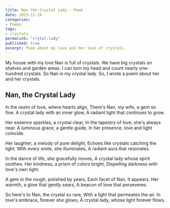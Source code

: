 ```yaml
---
title: Nan the Crystal Lady - Poem
date: 2023-12-10
categories:
- Poems
tags:
- crystals
permalink: "crytal-lady"
published: true
excerpt: Poem about my love and her love of crystals.
---
```

My house with my love Nan is full of crystals. We have big crystals on shelves and garden areas. I can turn my head and count nearly one-hundred crystals. So Nan is my crystal lady. So, I wrote a poem about her and her crystals.

## Nan, the Crystal Lady

In the realm of love, where hearts align,
There's Nan, my wife, a gem so fine.
A crystal lady with an inner glow,
A radiant light that continues to grow.

Her essence sparkles, a crystal clear,
In the tapestry of love, she's always near.
A luminous grace, a gentle guide,
In her presence, love and light coincide.

Her laughter, a melody of pure delight,
Echoes like crystals catching the light.
With every smile, she illuminates,
A radiant aura that resonates.

In the dance of life, she gracefully moves,
A crystal lady whose spirit soothes.
Her kindness, a prism of colors bright,
Dispelling darkness with love's own light.

A gem in the rough, polished by years,
Each facet of Nan, it appears.
Her warmth, a glow that gently sears,
A beacon of love that perseveres.

So here's to Nan, the crystal so rare,
With a light that permeates the air.
In love's embrace, forever she glows,
A crystal lady, whose light forever flows.